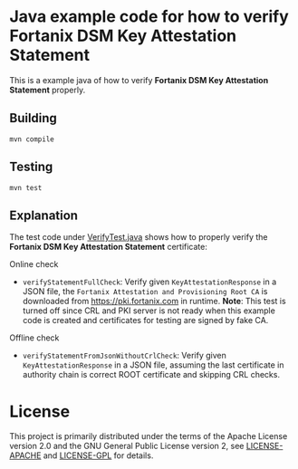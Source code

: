 # Java example code for how to verify Fortanix DSM Key Attestation Statement

This is a example java of how to verify **Fortanix DSM Key Attestation Statement** properly.

## Building

`mvn compile`

## Testing

`mvn test`

## Explanation

The test code under [VerifyTest.java](src/test/java/com/fortanix/keyattestationstatementverifier/VerifyTest.java)
shows how to properly verify the  **Fortanix DSM Key Attestation Statement** certificate:

Online check
- `verifyStatementFullCheck`: Verify given `KeyAttestationResponse` in a JSON file, the `Fortanix Attestation and Provisioning Root CA` is downloaded from https://pki.fortanix.com in runtime. **Note**: This test is turned off since CRL and PKI server is not ready when this example code is created and certificates for testing are signed by fake CA.

Offline check
- `verifyStatementFromJsonWithoutCrlCheck`: Verify given `KeyAttestationResponse` in a JSON file, assuming the last certificate in authority chain is correct ROOT certificate and skipping CRL checks.

# License

This project is primarily distributed under the terms of the Apache License
version 2.0 and the GNU General Public License version 2, see
[LICENSE-APACHE](./LICENSE-APACHE) and [LICENSE-GPL](./LICENSE-GPL) for
details.